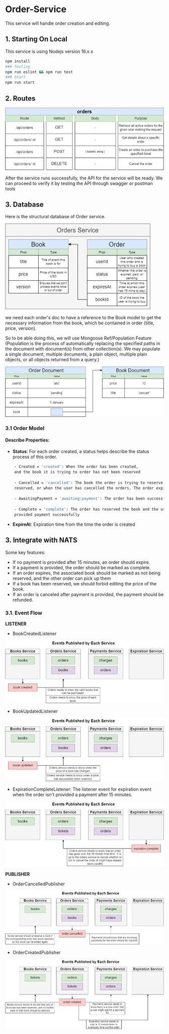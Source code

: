 # Order-Service

This service will handle order creation and editing.

## 1. Starting On Local

This service is using Nodejs version 16.x.x

```bash
npm install
### Testing
npm run eslint && npm run test
### Start
npm run start
```

## 2. Routes

![alt text](../documents/assets/orders/routes.png)

After the service runs successfully, the API for the service will be ready.
We can proceed to verify it by testing the API through swagger or postman tools

## 3. Database

Here is the structural database of Order service.

![alt text](../documents/assets/orders/structural-database.png)

we need each order's doc to have a reference to the Book model to get the necessary information from the book,
which be contained in order (title, price, version).

So to be able doing this, we will use Mongoose Ref/Population Feature
(Population is the process of automatically replacing the specified paths in the document with document(s) from other collection(s). We may populate a single document, multiple documents, a plain object, multiple plain objects, or all objects returned from a query.)

![alt text](../documents/assets/orders/mongoose-ref-population.png)

### 3.1 Order Model

#### Describe Properties:

- **Status**: For each order created, a status helps describe the status process of this order.
```bash
    - Created = 'created': When the order has been created,
    and the book it is trying to order has not been reserved

    - Cancelled = 'cancelled': The book the order is trying to reserve has already
    reserved, or when the user has cancelled the orders. The order expire before payment

    - AwaitingPayment = 'awaiting:payment': The order has been successfully reserved the book

    - Complete = 'complete': The order has reserved the book and the user has been
    provided payment successfully
```

- **ExpireAt**: Expiration time from the time the order is created


## 3. Integrate with NATS
Some key features: 
- If no payment is provided after 15 minutes, an order should expire.
- If a payment is provided, the order should be marked as complete.
- If an order expires, the associated book should be marked as not being reserved, and the other order can pick up them
- If a book has been reserved, we should forbid editing the price of the book.
- If an order is canceled after payment is provided, the payment should be refunded.

### 3.1. Event Flow

**LISTENER**

- BookCreatedListener

![alt text](../documents/assets/events/book_created-event.png)

- BookUpdatedListener

![alt text](../documents/assets/events/book_updated-event.png)

- ExpirationCompleteListener: The listener event for expiration event when the order isn't provided a payment after 15 minutes.

![alt text](../documents/assets/events/expiration_complete-event.png)

**PUBLISHER**

- OrderCancelledPublisher

![alt text](../documents/assets/events/order_cancelled-event.png)


- OrderCreatedPublisher

![alt text](../documents/assets/events/order_created-event.png)







